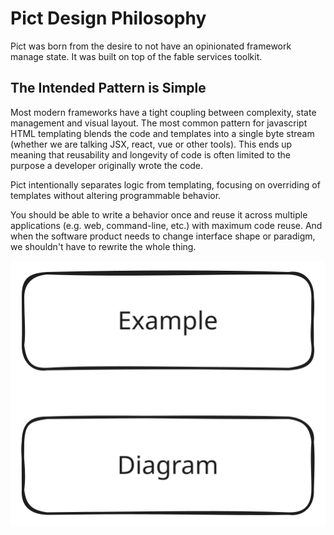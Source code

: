# Pict Design Philosophy

Pict was born from the desire to not have an opinionated framework manage state.  It was built on top of the fable services toolkit.

## The Intended Pattern is Simple

Most modern frameworks have a tight coupling between complexity, state management and visual layout.  The most common pattern for javascript HTML templating blends the code and templates into a single byte stream (whether we are talking JSX, react, vue or other tools).  This ends up meaning that reusability and longevity of code is often limited to the purpose a developer originally wrote the code.

Pict intentionally separates logic from templating, focusing on overriding of templates without altering programmable behavior.

You should be able to write a behavior once and reuse it across multiple applications (e.g. web, command-line, etc.) with maximum code reuse.  And when the software product needs to change interface shape or paradigm, we shouldn't have to rewrite the whole thing.

![Traditional Model](traditional_application_shape.excalidraw.svg)
